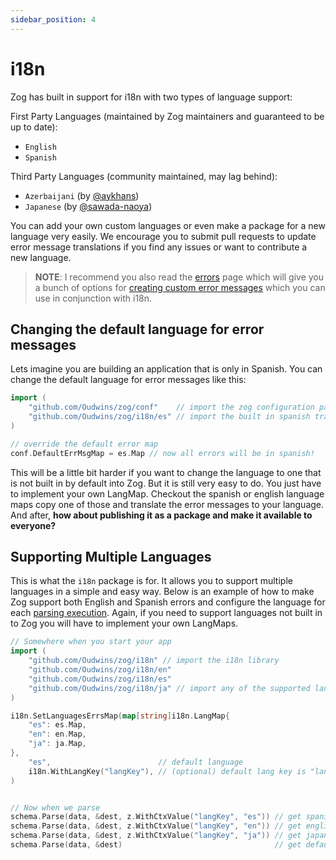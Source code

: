 ```yaml
---
sidebar_position: 4
---
```


# i18n

Zog has built in support for i18n with two types of language support:

First Party Languages (maintained by Zog maintainers and guaranteed to be up to date):

- `English`
- `Spanish`

Third Party Languages (community maintained, may lag behind):

- `Azerbaijani` (by [@aykhans](https://github.com/aykhans))
- `Japanese` (by [@sawada-naoya](https://github.com/sawada-naoya))

You can add your own custom languages or even make a package for a new language very easily. We encourage you to submit pull requests to update error message translations if you find any issues or want to contribute a new language.

> **NOTE**: I recommend you also read the [errors](/errors) page which will give you a bunch of options for [creating custom error messages](/errors#custom-error-messages) which you can use in conjunction with i18n.

## Changing the default language for error messages

Lets imagine you are building an application that is only in Spanish. You can change the default language for error messages like this:

```go
import (
	"github.com/Oudwins/zog/conf"    // import the zog configuration package
	"github.com/Oudwins/zog/i18n/es" // import the built in spanish translations
)

// override the default error map
conf.DefaultErrMsgMap = es.Map // now all errors will be in spanish!
```

This will be a little bit harder if you want to change the language to one that is not built in by default into Zog. But it is still very easy to do. You just have to implement your own LangMap. Checkout the spanish or english language maps copy one of those and translate the error messages to your language. And after, **how about publishing it as a package and make it available to everyone?**

## Supporting Multiple Languages

This is what the `i18n` package is for. It allows you to support multiple languages in a simple and easy way. Below is an example of how to make Zog support both English and Spanish errors and configure the language for each [parsing execution](/core-concepts/parsing#parsing-execution-structure). Again, if you need to support languages not built in to Zog you will have to implement your own LangMaps.

```go
// Somewhere when you start your app
import (
	"github.com/Oudwins/zog/i18n" // import the i18n library
	"github.com/Oudwins/zog/i18n/en"
	"github.com/Oudwins/zog/i18n/es"
	"github.com/Oudwins/zog/i18n/ja" // import any of the supported language maps or build your own
)

i18n.SetLanguagesErrsMap(map[string]i18n.LangMap{
	"es": es.Map,
	"en": en.Map,
	"ja": ja.Map,
},
	"es",                        // default language
	i18n.WithLangKey("langKey"), // (optional) default lang key is "lang" and is stored in i18n.LangKey
)


// Now when we parse
schema.Parse(data, &dest, z.WithCtxValue("langKey", "es")) // get spanish errors
schema.Parse(data, &dest, z.WithCtxValue("langKey", "en")) // get english errors
schema.Parse(data, &dest, z.WithCtxValue("langKey", "ja")) // get japanese errors
schema.Parse(data, &dest)                                  // get default lang errors (spanish in this case)
```

